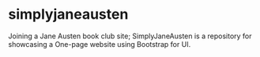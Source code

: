 # simplyjaneausten
Joining a Jane Austen book club site;
SimplyJaneAusten is a repository for showcasing a One-page website using Bootstrap for UI. 
